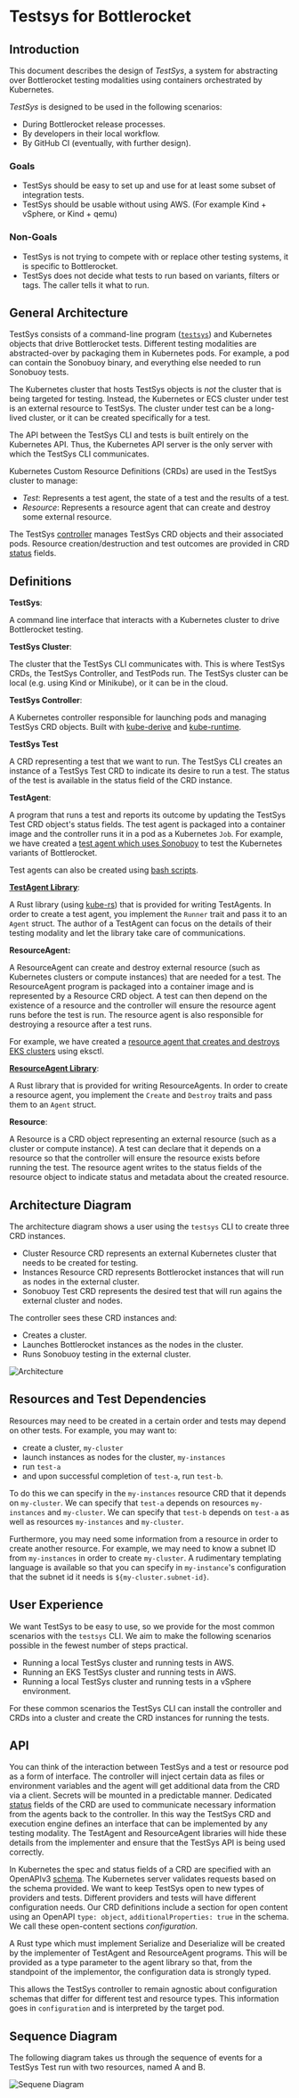 # Testsys for Bottlerocket

## Introduction

This document describes the design of *TestSys*, a system for abstracting over Bottlerocket testing modalities using containers orchestrated by Kubernetes.

*TestSys* is designed to be used in the following scenarios:

* During Bottlerocket release processes.
* By developers in their local workflow.
* By GitHub CI (eventually, with further design).

### Goals

* TestSys should be easy to set up and use for at least some subset of integration tests.
* TestSys should be usable without using AWS.
  (For example Kind + vSphere, or Kind + qemu)

### Non-Goals

* TestSys is not trying to compete with or replace other testing systems, it is specific to Bottlerocket.
* TestSys does not decide what tests to run based on variants, filters or tags.
  The caller tells it what to run.

## General Architecture

TestSys consists of a command-line program ([`testsys`](https://github.com/bottlerocket-os/bottlerocket/tree/develop/tools/testsys)) and Kubernetes objects that drive Bottlerocket tests.
Different testing modalities are abstracted-over by packaging them in Kubernetes pods.
For example, a pod can contain the Sonobuoy binary, and everything else needed to run Sonobuoy tests.

The Kubernetes cluster that hosts TestSys objects is *not* the cluster that is being targeted for testing.
Instead, the Kubernetes or ECS cluster under test is an external resource to TestSys.
The cluster under test can be a long-lived cluster, or it can be created specifically for a test.

The API between the TestSys CLI and tests is built entirely on the Kubernetes API.
Thus, the Kubernetes API server is the only server with which the TestSys CLI communicates.

Kubernetes Custom Resource Definitions (CRDs) are used in the TestSys cluster to manage:

* *Test*: Represents a test agent, the state of a test and the results of a test.
* *Resource*: Represents a resource agent that can create and destroy some external resource.

The TestSys [controller] manages TestSys CRD objects and their associated pods.
Resource creation/destruction and test outcomes are provided in CRD [status] fields.

[controller]: https://kubernetes.io/docs/concepts/architecture/controller/
[status]: https://kubernetes.io/docs/tasks/extend-kubernetes/custom-resources/custom-resource-definitions/#status-subresource

## Definitions

**TestSys**:

A command line interface that interacts with a Kubernetes cluster to drive Bottlerocket testing.

**TestSys Cluster**:

The cluster that the TestSys CLI communicates with.
This is where TestSys CRDs, the TestSys Controller, and TestPods run.
The TestSys cluster can be local (e.g. using Kind or Minikube), or it can be in the cloud.

**TestSys Controller**:

A Kubernetes controller responsible for launching pods and managing TestSys CRD objects.
Built with [kube-derive] and [kube-runtime].

[kube-derive]: https://docs.rs/kube-derive/latest/kube_derive/
[kube-runtime]: https://docs.rs/kube-runtime/latest/kube_runtime/

**TestSys Test**

A CRD representing a test that we want to run.
The TestSys CLI creates an instance of a TestSys Test CRD to indicate its desire to run a test.
The status of the test is available in the status field of the CRD instance.

**TestAgent**:

A program that runs a test and reports its outcome by updating the TestSys Test CRD object's status fields.
The test agent is packaged into a container image and the controller runs it in a pod as a Kubernetes `Job`.
For example, we have created a [test agent which uses Sonobuoy] to test the Kubernetes variants of Bottlerocket.

[test agent which uses Sonobuoy]: https://github.com/bottlerocket-os/bottlerocket-test-system/tree/develop/bottlerocket-agents/src/bin/sonobuoy-test-agent

Test agents can also be created using [bash scripts](../agent/test-agent-cli/examples/example_test_agent_cli/example-test.sh).

**[TestAgent Library]**:

A Rust library (using [kube-rs]) that is provided for writing TestAgents.
In order to create a test agent, you implement the `Runner` trait and pass it to an `Agent` struct.
The author of a TestAgent can focus on the details of their testing modality and let the library take care of communications.

[TestAgent Library]: https://github.com/bottlerocket-os/bottlerocket-test-system/tree/develop/agent/test-agent
[kube-rs]: https://github.com/clux/kube-rs

**ResourceAgent:**

A ResourceAgent can create and destroy external resource (such as Kubernetes clusters or compute instances) that are needed for a test.
The ResourceAgent program is packaged into a container image and is represented by a Resource CRD object.
A test can then depend on the existence of a resource and the controller will ensure the resource agent runs before the test is run.
The resource agent is also responsible for destroying a resource after a test runs.

For example, we have created a [resource agent that creates and destroys EKS clusters] using eksctl.

[resource agent that creates and destroys EKS clusters]: https://github.com/bottlerocket-os/bottlerocket-test-system/tree/develop/bottlerocket-agents/src/bin/eks-resource-agent

**[ResourceAgent Library]**:

A Rust library that is provided for writing ResourceAgents.
In order to create a resource agent, you implement the `Create` and `Destroy` traits and pass them to an `Agent` struct.

[ResourceAgent Library]: https://github.com/bottlerocket-os/bottlerocket-test-system/tree/develop/agent/resource-agent

**Resource**:

A Resource is a CRD object representing an external resource (such as a cluster or compute instance).
A test can declare that it depends on a resource so that the controller will ensure the resource exists before running the test.
The resource agent writes to the status fields of the resource object to indicate status and metadata about the created resource.

## Architecture Diagram

The architecture diagram shows a user using the `testsys` CLI to create three CRD instances.

* Cluster Resource CRD represents an external Kubernetes cluster that needs to be created for testing.
* Instances Resource CRD represents Bottlerocket instances that will run as nodes in the external cluster.
* Sonobuoy Test CRD represents the desired test that will run agains the external cluster and nodes.

The controller sees these CRD instances and:

* Creates a cluster.
* Launches Bottlerocket instances as the nodes in the cluster.
* Runs Sonobuoy testing in the external cluster.

![Architecture](images/testsys.jpg)

## Resources and Test Dependencies

Resources may need to be created in a certain order and tests may depend on other tests.
For example, you may want to:

* create a cluster, `my-cluster`
* launch instances as nodes for the cluster, `my-instances`
* run `test-a`
* and upon successful completion of `test-a`, run `test-b`.

To do this we can specify in the `my-instances` resource CRD that it depends on `my-cluster`.
We can specify that `test-a` depends on resources `my-instances` and `my-cluster`.
We can specify that `test-b` depends on `test-a` as well as resources `my-instances` and `my-cluster`.

Furthermore, you may need some information from a resource in order to create another resource.
For example, we may need to know a subnet ID from `my-instances` in order to create `my-cluster`.
A rudimentary templating language is available so that you can specify in `my-instance`'s configuration that the subnet id it needs is `${my-cluster.subnet-id}`.

## User Experience

We want TestSys to be easy to use, so we provide for the most common scenarios with the `testsys` CLI.
We aim to make the following scenarios possible in the fewest number of steps practical.

* Running a local TestSys cluster and running tests in AWS.
* Running an EKS TestSys cluster and running tests in AWS.
* Running a local TestSys cluster and running tests in a vSphere environment.

For these common scenarios the TestSys CLI can install the controller and CRDs into a cluster and create the CRD instances for running the tests.

## API

You can think of the interaction between TestSys and a test or resource pod as a form of interface.
The controller will inject certain data as files or environment variables and the agent will get additional data from the CRD via a client.
Secrets will be mounted in a predictable manner.
Dedicated [status] fields of the CRD are used to communicate necessary information from the agents back to the controller.
In this way the TestSys CRD and execution engine defines an interface that can be implemented by any testing modality.
The TestAgent and ResourceAgent libraries will hide these details from the implementer and ensure that the TestSys API is being used correctly.

In Kubernetes the spec and status fields of a CRD are specified with an OpenAPIv3 [schema].
The Kubernetes server validates requests based on the schema provided.
We want to keep TestSys open to new types of providers and tests.
Different providers and tests will have different configuration needs.
Our CRD definitions include a section for open content using an OpenAPI `type: object`, `additionalProperties: true` in the schema.
We call these open-content sections *configuration*.

[schema]: https://kubernetes.io/docs/tasks/extend-kubernetes/custom-resources/custom-resource-definitions/#specifying-a-structural-schema

A Rust type which must implement Serialize and Deserialize will be created by the implementer of TestAgent and ResourceAgent programs.
This will be provided as a type parameter to the agent library so that, from the standpoint of the implementor, the configuration data is strongly typed.

This allows the TestSys controller to remain agnostic about configuration schemas that differ for different test and resource types.
This information goes in `configuration` and is interpreted by the target pod.

## Sequence Diagram

The following diagram takes us through the sequence of events for a TestSys Test run with two resources, named A and B.

![Sequene Diagram](images/sequence-diagram.png)
